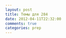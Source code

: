 ```yaml
---
layout: post
title: Темы для 284
date: 2012-04-11T22:32:00
comments: true
categories: prep
---
```


